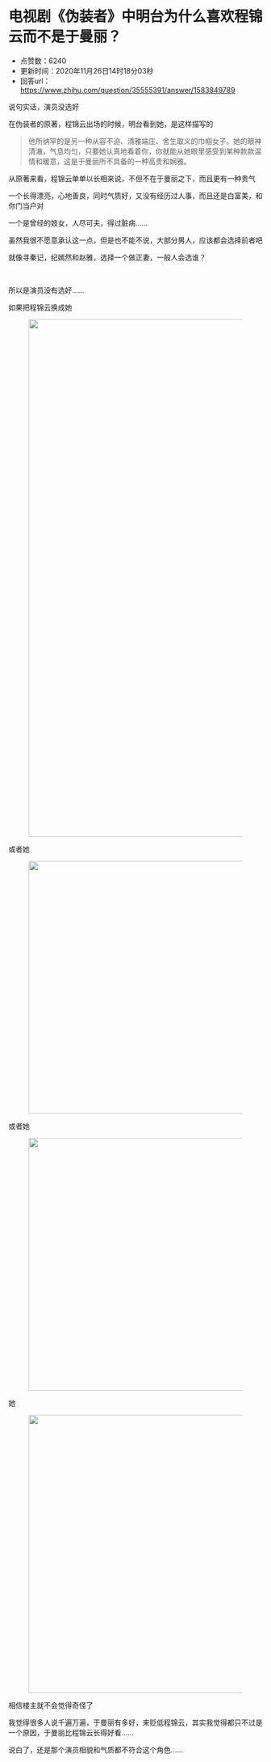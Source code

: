 # 电视剧《伪装者》中明台为什么喜欢程锦云而不是于曼丽？
- 点赞数：6240
- 更新时间：2020年11月26日14时18分03秒
- 回答url：https://www.zhihu.com/question/35555391/answer/1583849789
<body>
 <p data-pid="6Z6IcHo8">说句实话，演员没选好</p>
 <p data-pid="s2fucl36">在伪装者的原著，程锦云出场的时候，明台看到她，是这样描写的</p>
 <blockquote data-pid="wQhpDVXp">
  他所纳罕的是另一种从容不迫、清雅端庄、舍生取义的巾帼女子。她的眼神清澈，气息均匀，只要她认真地看着你，你就能从她眼里感受到某种款款温情和暖意，这是于曼丽所不具备的一种高贵和娴雅。
 </blockquote>
 <p data-pid="-eS6wUgv">从原著来看，程锦云单单以长相来说，不但不在于曼丽之下，而且更有一种贵气</p>
 <p data-pid="4K_m_jFZ">一个长得漂亮，心地善良，同时气质好，又没有经历过人事，而且还是白富美，和你门当户对</p>
 <p data-pid="HoZPU0XA">一个是曾经的妓女，人尽可夫，得过脏病……</p>
 <p data-pid="fgH9LETv">虽然我很不愿意承认这一点，但是也不能不说，大部分男人，应该都会选择前者吧</p>
 <p data-pid="NjlpQRhF">就像寻秦记，纪嫣然和赵雅，选择一个做正妻，一般人会选谁？</p>
 <p class="ztext-empty-paragraph"><br></p>
 <p data-pid="DywEHdXt">所以是演员没有选好……</p>
 <p data-pid="zBD0psq9">如果把程锦云换成她</p>
 <figure data-size="normal">
  <img src="https://pic1.zhimg.com/50/v2-edf4c4021d89b893c73a2f9eb8c49f41_720w.jpg?source=1940ef5c" data-rawwidth="1024" data-rawheight="1536" data-size="normal" data-original-token="v2-edf4c4021d89b893c73a2f9eb8c49f41" data-default-watermark-src="https://picx.zhimg.com/50/v2-8b496b9adb19cba16ce04e8f22a5eda7_720w.jpg?source=1940ef5c" class="origin_image zh-lightbox-thumb" width="1024" data-original="https://picx.zhimg.com/v2-edf4c4021d89b893c73a2f9eb8c49f41_r.jpg?source=1940ef5c">
 </figure>
 <p data-pid="IZ0_i92p">或者她</p>
 <figure data-size="normal">
  <img src="https://picx.zhimg.com/50/v2-d6ae2e534cbdf4343d7c3ad8c059dd2b_720w.jpg?source=1940ef5c" data-rawwidth="500" data-rawheight="934" data-size="normal" data-original-token="v2-d6ae2e534cbdf4343d7c3ad8c059dd2b" data-default-watermark-src="https://pic1.zhimg.com/50/v2-090a01031609ed8d0852be9f6eec957c_720w.jpg?source=1940ef5c" class="origin_image zh-lightbox-thumb" width="500" data-original="https://picx.zhimg.com/v2-d6ae2e534cbdf4343d7c3ad8c059dd2b_r.jpg?source=1940ef5c">
 </figure>
 <p data-pid="SdlDECkM">或者她</p>
 <figure data-size="normal">
  <img src="https://pic1.zhimg.com/50/v2-18f975aa0c381bf2c25725d9b423d931_720w.jpg?source=1940ef5c" data-rawwidth="500" data-rawheight="750" data-size="normal" data-original-token="v2-18f975aa0c381bf2c25725d9b423d931" data-default-watermark-src="https://picx.zhimg.com/50/v2-f78e9c5779bf2c8d47fa70b302da397e_720w.jpg?source=1940ef5c" class="origin_image zh-lightbox-thumb" width="500" data-original="https://pic1.zhimg.com/v2-18f975aa0c381bf2c25725d9b423d931_r.jpg?source=1940ef5c">
 </figure>
 <p data-pid="Vc3wLlaX">她</p>
 <figure data-size="normal">
  <img src="https://pic1.zhimg.com/50/v2-febfc987a431215b942cee9bc5d39616_720w.jpg?source=1940ef5c" data-rawwidth="550" data-rawheight="344" data-size="normal" data-original-token="v2-febfc987a431215b942cee9bc5d39616" data-default-watermark-src="https://pic1.zhimg.com/50/v2-7fa845b500253f9f8616b67c100d6471_720w.jpg?source=1940ef5c" class="origin_image zh-lightbox-thumb" width="550" data-original="https://picx.zhimg.com/v2-febfc987a431215b942cee9bc5d39616_r.jpg?source=1940ef5c">
 </figure>
 <p data-pid="c2DU7-Yz">相信楼主就不会觉得奇怪了</p>
 <p data-pid="RcbfXY0E">我觉得很多人说千遍万遍，于曼丽有多好，来贬低程锦云，其实我觉得都只不过是一个原因，于曼丽比程锦云长得好看……</p>
 <p data-pid="aHreJbFM">说白了，还是那个演员相貌和气质都不符合这个角色……</p>
</body>